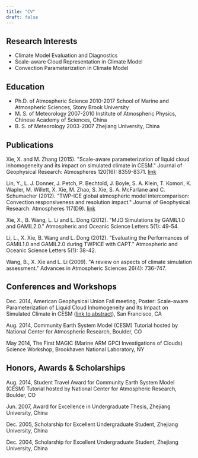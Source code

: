 ```yaml
---
title: "CV"
draft: false
---
```


## Research Interests

- Climate Model Evaluation and Diagnostics
- Scale-aware Cloud Representation in Climate Model
- Convection Parameterization in Climate Model

## Education

- Ph.D. of Atmospheric Science 2010-2017
School of Marine and Atmospheric Sciences, Stony Brook University
- M. S. of Meteorology 2007-2010
Institute of Atmospheric Physics, Chinese Academy of Sciences, China
- B. S. of Meteorology 2003-2007
Zhejiang University, China

## Publications

Xie, X. and M. Zhang (2015). "Scale-aware parameterization of liquid cloud inhomogeneity and its impact on simulated climate in CESM." Journal of Geophysical Research: Atmospheres 120(16): 8359-8371. [link](http://onlinelibrary.wiley.com/doi/10.1002/2015JD023565/abstract)

Lin, Y., L. J. Donner, J. Petch, P. Bechtold, J. Boyle, S. A. Klein, T. Komori, K. Wapler, M. Willett, X. Xie, M. Zhao, S. Xie, S. A. McFarlane and C. Schumacher (2012). "TWP-ICE global atmospheric model intercomparison: Convection responsiveness and resolution impact." Journal of Geophysical Research: Atmospheres 117(D9). [link](http://onlinelibrary.wiley.com/doi/10.1029/2011JD017018/abstract)

Xie, X., B. Wang, L. Li and L. Dong (2012). "MJO Simulations by GAMIL1.0 and GAMIL2.0." Atmospheric and Oceanic Science Letters 5(1): 49-54.

Li, L., X. Xie, B. Wang and L. Dong (2012). "Evaluating the Performances of GAMIL1.0 and GAMIL2.0 during TWPICE with CAPT." Atmospheric and Oceanic Science Letters 5(1): 38-42.

Wang, B., X. Xie and L. Li (2009). "A review on aspects of climate simulation assessment." Advances in Atmospheric Sciences 26(4): 736-747.

## Conferences and Workshops

Dec. 2014, American Geophysical Union Fall meeting, Poster: Scale-aware Parameterization of Liquid Cloud Inhomogeneity and Its Impact on Simulated Climate in CESM ([link to abstract](https://agu.confex.com/agu/fm14/webprogrampreliminary/Paper32080.html)), San Francisco, CA

Aug. 2014, Community Earth System Model (CESM) Tutorial hosted by National Center for Atmospheric Research, Boulder, CO

May 2014, The First MAGIC (Marine ARM GPCI Investigations of Clouds) Science Workshop, Brookhaven National Laboratory, NY

## Honors, Awards & Scholarships

Aug. 2014, Student Travel Award for Community Earth System Model (CESM) Tutorial hosted by National Center for Atmospheric Research, Boulder, CO

Jun. 2007, Award for Excellence in Undergraduate Thesis, Zhejiang University, China

Dec. 2005, Scholarship for Excellent Undergraduate Student, Zhejiang University, China

Dec. 2004, Scholarship for Excellent Undergraduate Student, Zhejiang University, China
